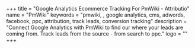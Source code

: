 +++
title = "Google Analytics Ecommerce Tracking For PmWiki - Attributio"
name = "PmWiki"
keywords = "pmwiki, , google analytics, cms, adwords, facebook, ppc, attribution, track leads, conversion tracking"
description = "Connect Google Analytics with PmWiki to find our where your leads are coming from. Track leads from the source - from search to ppc."
logo = ""
+++
